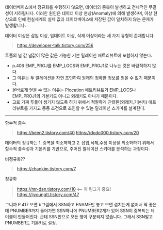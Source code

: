 데이터베이스에서 정규화를 수행하지 않으면, 데이터의 중복이 발생하고 전체적인 무결성이 저하됩니다. 이러한 원인은 데이터 이상 현상(Anomaly)에 의해 발생하며,
이상 현상으로 인해  현실세계의 실제 값과 데이터베이스에 저장된 값이 일치하지 않는 문제가 발생합니다.

데이터 이상은 삽입 이상, 업데이트 이상, 삭제 이상이라는 세 가지 유형이 존재합니다.
> https://developer-talk.tistory.com/256

투플의 널 값
널값이 많은 값은 가능한 기본 릴레이션 애트리뷰트에 포함하지 않는다.

- p.406 EMP_PROJ를 EMP_LOCS와 EMP_PROJ1로 나누는 것은 바람직하지 않다.
- 그 이유는 두 릴레이션을 자연 조인하여 원래의 정확한 정보를 얻을 수 없기 때문이다.
- 올바르게 얻을 수 없는 이유는 Plocation 애트리뷰트가 EMP_LOCS나 EMP_PROJ1의 기본키도 아니고 외래키도 아니기 때문이다.
- 고로 가짜 투플이 생기지 않도록 하기 위해서 적절하게 관련된(외래키,기본키) 애트리뷰트를 가지고 동등 조건으로 조인할 수 있는 릴레이션 스키마를 설계한다.

___
함수적 종속
> https://been2.tistory.com/40
> https://dodo000.tistory.com/20

데이터의 정규화는 1. 중복을 최소화하고
2. 삽입,삭제,수정 이상을 최소화하기 위해서 함수적 종속성과 기본키를 기반으로, 주어진 릴레이션 스키마를 분석하는 과정이다.

비정규화??
> https://chankim.tistory.com/7

정규화
> https://mr-dan.tistory.com/10      <-- 이 링크가 중요!
> https://jiyoungtt.tistory.com/47

그니까 P.417 보면 b그림에서 SSN하고 ENAME만 놓고 보면 겹치는게 없어서 딱 좋은데 PNUMBER까지 들어가면 SSN하나에 PNUMBER2개가 있어 SSN이 중복되는 테이블이 만들어진다.
근데 SSN만으로 모든 행이 구분되지 않습니다. 그래서 SSN말고 PNUMBER도 기본키로 설정.
